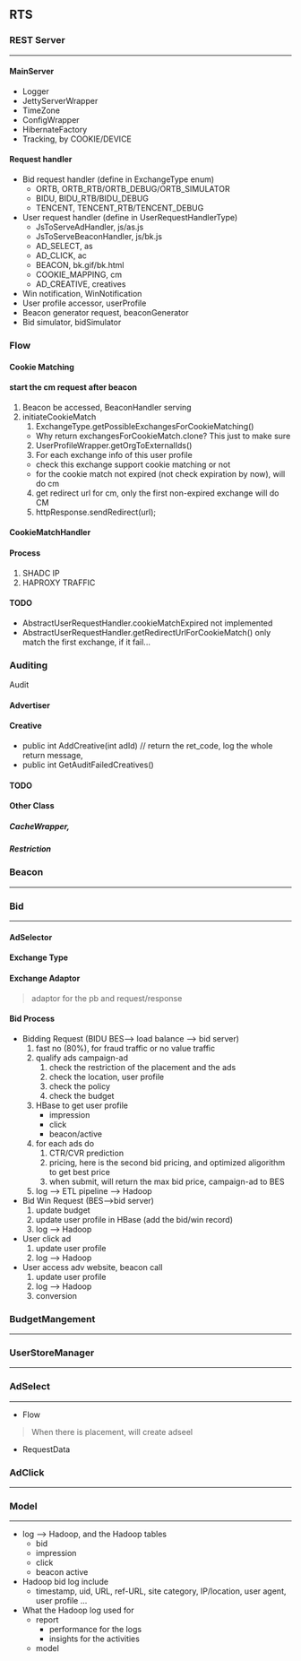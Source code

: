 ## RTS
### REST Server
-----
#### MainServer
+ Logger
+ JettyServerWrapper
+ TimeZone
+ ConfigWrapper
+ HibernateFactory
+ Tracking, by COOKIE/DEVICE

#### Request handler
+ Bid request handler (define in ExchangeType enum)
  + ORTB, ORTB_RTB/ORTB_DEBUG/ORTB_SIMULATOR
  + BIDU, BIDU_RTB/BIDU_DEBUG
  + TENCENT, TENCENT_RTB/TENCENT_DEBUG
+ User request handler (define in UserRequestHandlerType)
  + JsToServeAdHandler, js/as.js
  + JsToServeBeaconHandler, js/bk.js
  + AD_SELECT, as
  + AD_CLICK, ac
  + BEACON, bk.gif/bk.html
  + COOKIE_MAPPING, cm
  + AD_CREATIVE, creatives
+ Win notification, WinNotification
+ User profile accessor, userProfile
+ Beacon generator request, beaconGenerator
+ Bid simulator, bidSimulator

### Flow
#### Cookie Matching
#### start the cm request after beacon
1. Beacon be accessed, BeaconHandler serving
2. initiateCookieMatch
    1. ExchangeType.getPossibleExchangesForCookieMatching()
      + Why return exchangesForCookieMatch.clone? This just to make sure
    2. UserProfileWrapper.getOrgToExternalIds()
    3. For each exchange info of this user profile
      + check this exchange support cookie matching or not
      + for the cookie match not expired (not check expiration by now), will do cm
    4. get redirect url for cm, only the first non-expired exchange will do CM
    5. httpResponse.sendRedirect(url);

#### CookieMatchHandler
#### Process
1. SHADC IP
2. HAPROXY TRAFFIC
#### TODO
+ AbstractUserRequestHandler.cookieMatchExpired not implemented
+ AbstractUserRequestHandler.getRedirectUrlForCookieMatch() only match the first exchange, if it fail...

### Auditing
Audit
#### Advertiser
#### Creative
+ public int AddCreative(int adId) // return the ret_code, log the whole return message,
+ public int GetAuditFailedCreatives()


#### TODO


#### Other Class
##### CacheWrapper,
##### Restriction


### Beacon
-----
### Bid
-----
#### AdSelector

#### Exchange Type
#### Exchange Adaptor
> adaptor for the pb and request/response
#### Bid Process
+ Bidding Request (BIDU BES--> load balance --> bid server)
  1. fast no (80%), for fraud traffic or no value traffic
  1. qualify ads campaign-ad
      1. check the restriction of the placement and the ads
      2. check the location, user profile
      3. check the policy
      4. check the budget
  1. HBase to get user profile
      + impression
      + click
      + beacon/active
  1. for each ads do
      1. CTR/CVR prediction
      2. pricing, here is the second bid pricing, and optimized aligorithm to get best price
      3. when submit, will return the max bid price, campaign-ad to BES
  1. log --> ETL pipeline --> Hadoop
+ Bid Win Request (BES-->bid server)
  1. update budget
  2. update user profile in HBase (add the bid/win record)
  3. log --> Hadoop
+ User click ad
  1. update user profile
  1. log --> Hadoop
+ User access adv website, beacon call
  1. update user profile
  1. log --> Hadoop
  1.  conversion

### BudgetMangement
-----
### UserStoreManager
-----
### AdSelect
-----
+ Flow
> When there is placement, will create adseel

+ RequestData

### AdClick
-----

### Model
-----
+ log --> Hadoop, and the Hadoop tables
  + bid
  + impression
  + click
  + beacon active
+ Hadoop bid log include
  +  timestamp, uid, URL, ref-URL, site category, IP/location, user agent, user profile ...
+ What the Hadoop log used for
  + report
    + performance for the logs
    + insights for the activities
  + model
